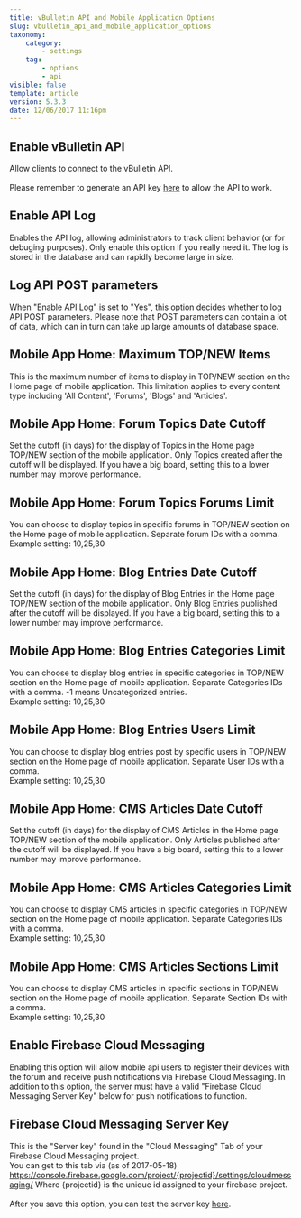 ```yaml
---
title: vBulletin API and Mobile Application Options
slug: vbulletin_api_and_mobile_application_options
taxonomy:
    category:
        - settings
    tag:
        - options
        - api
visible: false
template: article
version: 5.3.3
date: 12/06/2017 11:16pm
---
```


## Enable vBulletin API
Allow clients to connect to the vBulletin API. <br /><br />Please remember to generate an API key <a href="admincp/api.php">here</a> to allow the API to work.

## Enable API Log
Enables the API log, allowing administrators to track client behavior (or for debuging purposes). Only enable this option if you really need it. The log is stored in the database and can rapidly become large in size.

## Log API POST parameters
When "Enable API Log" is set to "Yes", this option decides whether to log API POST parameters. Please note that POST parameters can contain a lot of data, which can in turn can take up large amounts of database space.

## Mobile App Home: Maximum TOP/NEW Items
This is the maximum number of items to display in TOP/NEW section on the Home page of mobile application. This limitation applies to every content type including 'All Content', 'Forums', 'Blogs' and 'Articles'.

## Mobile App Home: Forum Topics Date Cutoff
Set the cutoff (in days) for the display of Topics in the Home page TOP/NEW section of the mobile application. Only Topics created after the cutoff will be displayed. If you have a big board, setting this to a lower number may improve performance.

## Mobile App Home: Forum Topics Forums Limit
You can choose to display topics in specific forums in TOP/NEW section on the Home page of mobile application. Separate forum IDs with a comma.<br />Example setting: 10,25,30

## Mobile App Home: Blog Entries Date Cutoff
Set the cutoff (in days) for the display of Blog Entries in the Home page TOP/NEW section of the mobile application. Only Blog Entries published after the cutoff will be displayed. If you have a big board, setting this to a lower number may improve performance.

## Mobile App Home: Blog Entries Categories Limit
You can choose to display blog entries in specific categories in TOP/NEW section on the Home page of mobile application. Separate Categories IDs with a comma. -1 means Uncategorized entries.<br />Example setting: 10,25,30

## Mobile App Home: Blog Entries Users Limit
You can choose to display blog entries post by specific users in TOP/NEW section on the Home page of mobile application. Separate User IDs with a comma.<br />Example setting: 10,25,30

## Mobile App Home: CMS Articles Date Cutoff
Set the cutoff (in days) for the display of CMS Articles in the Home page TOP/NEW section of the mobile application. Only Articles published after the cutoff will be displayed. If you have a big board, setting this to a lower number may improve performance.

## Mobile App Home: CMS Articles Categories Limit
You can choose to display CMS articles in specific categories in TOP/NEW section on the Home page of mobile application. Separate Categories IDs with a comma.<br />Example setting: 10,25,30

## Mobile App Home: CMS Articles Sections Limit
You can choose to display CMS articles in specific sections in TOP/NEW section on the Home page of mobile application. Separate Section IDs with a comma.<br />Example setting: 10,25,30

## Enable Firebase Cloud Messaging
Enabling this option will allow mobile api users to register their devices with the forum and receive push notifications via Firebase Cloud Messaging.
In addition to this option, the server must have a valid "Firebase Cloud Messaging Server Key" below for push notifications to function.

## Firebase Cloud Messaging Server Key
This is the "Server key" found in the "Cloud Messaging" Tab of your Firebase Cloud Messaging project. <br />
You can get to this tab via (as of 2017-05-18)
https://console.firebase.google.com/project/{projectid}/settings/cloudmessaging/
Where {projectid} is the unique id assigned to your firebase project. <br />
<br />
After you save this option, you can test the server key <a href="admincp/fcm.php">here</a>.



